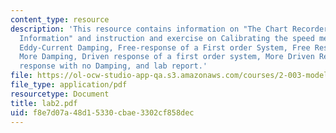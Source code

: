 ```yaml
---
content_type: resource
description: 'This resource contains information on "The Chart Recorder: Background
  Information" and instruction and exercise on Calibrating the speed measurement,
  Eddy-Current Damping, Free-response of a First order System, Free Response with
  More Damping, Driven response of a first order system, More Driven Response, Free
  response with no Damping, and lab report.'
file: https://ol-ocw-studio-app-qa.s3.amazonaws.com/courses/2-003-modeling-dynamics-and-control-i-spring-2005/f8e7d07a48d15330cbae3302cf858dec_lab2.pdf
file_type: application/pdf
resourcetype: Document
title: lab2.pdf
uid: f8e7d07a-48d1-5330-cbae-3302cf858dec
---
```

